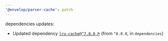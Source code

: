 ```yaml
---
'@envelop/parser-cache': patch
---
```


dependencies updates:

- Updated dependency [`lru-cache@^7.0.0` ↗︎](https://www.npmjs.com/package/lru-cache/v/7.0.0) (from `^6.0.0`, in `dependencies`)
